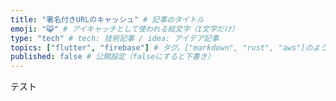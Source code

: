 ```yaml
---
title: "署名付きURLのキャッシュ" # 記事のタイトル
emoji: "😸" # アイキャッチとして使われる絵文字（1文字だけ）
type: "tech" # tech: 技術記事 / idea: アイデア記事
topics: ["flutter", "firebase"] # タグ。["markdown", "rust", "aws"]のように指定する
published: false # 公開設定（falseにすると下書き）
---
```


テスト
